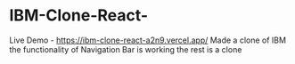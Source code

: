 # IBM-Clone-React-
Live Demo - https://ibm-clone-react-a2n9.vercel.app/
Made a clone of IBM the functionality of Navigation Bar is working the rest is a clone
